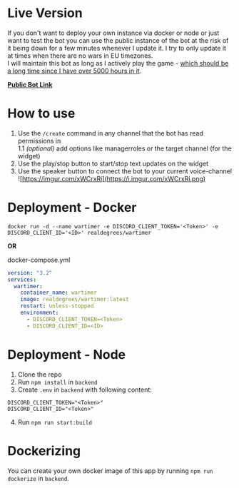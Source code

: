 # Live Version
If you don't want to deploy your own instance via docker or node or just want to test the bot you can use the public instance of the bot at the risk of it being down for a few minutes whenever I update it. I try to only update it at times when there are no wars in EU timezones.  
I will maintain this bot as long as I actively play the game - [which should be a long time since I have over 5000 hours in it](https://thedecisionlab.com/biases/the-sunk-cost-fallacy).

**[Public Bot Link](https://discord.com/api/oauth2/authorize?client_id=993116789284286484&scope=bot+applications.commands&permissions=2100224)**

# How to use

1. Use the `/create` command in any channel that the bot has read permissions in  
  1.1 *(optional)* add options like managerroles or the target channel (for the widget)
2. Use the play/stop button to start/stop text updates on the widget
3. Use the speaker button to connect the bot to your current voice-channel  
![https://imgur.com/xWCrxRi](https://i.imgur.com/xWCrxRi.png)

# Deployment - Docker
`docker run -d --name wartimer -e DISCORD_CLIENT_TOKEN='<Token>' -e DISCORD_CLIENT_ID='<ID>' realdegrees/wartimer`

**OR**

docker-compose.yml
```yml
version: "3.2"
services:
  wartimer:
    container_name: wartimer
    image: realdegrees/wartimer:latest
    restart: unless-stopped
    environment:
      - DISCORD_CLIENT_TOKEN=<Token>
      - DISCORD_CLIENT_ID=<ID>
```
# Deployment - Node
1. Clone the repo
2. Run `npm install` in `backend`
3. Create `.env` in `backend` with following content:
```
DISCORD_CLIENT_TOKEN="<Token>"
DISCORD_CLIENT_ID="<Token>"
```
4. Run `npm run start:build`

# Dockerizing
You can create your own docker image of this app by running `npm run dockerize` in `backend`.
